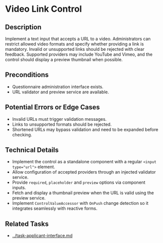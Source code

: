 # Video Link Control

## Description
Implement a text input that accepts a URL to a video. Administrators can restrict allowed video formats and specify whether providing a link is mandatory. Invalid or unsupported links should be rejected with clear feedback. Supported providers may include YouTube and Vimeo, and the control should display a preview thumbnail when possible.

## Preconditions
- Questionnaire administration interface exists.
- URL validator and preview service are available.

## Potential Errors or Edge Cases
- Invalid URLs must trigger validation messages.
- Links to unsupported formats should be rejected.
- Shortened URLs may bypass validation and need to be expanded before checking.

## Technical Details
- Implement the control as a standalone component with a regular `<input type="url">` element.
- Allow configuration of accepted providers through an injected validator service.
- Provide `required`, `placeholder` and `preview` options via component inputs.
- Fetch and display a thumbnail preview when the URL is valid using the preview service.
- Implement `ControlValueAccessor` with `OnPush` change detection so it integrates seamlessly with reactive forms.

## Related Tasks
- [../task-applicant-interface.md](../task-applicant-interface.md)
